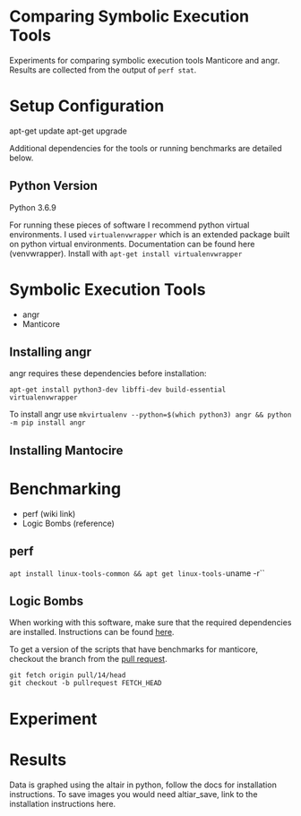 # Comparing Symbolic Execution Tools
Experiments for comparing symbolic execution tools Manticore and angr. Results are collected from the output of `perf stat`.

# Setup Configuration
apt-get update
apt-get upgrade

Additional dependencies for the tools or running benchmarks are detailed below.

## Python Version
Python 3.6.9

For running these pieces of software I recommend python virtual environments. I used `virtualenvwrapper` which is an extended package built on python virtual environments. Documentation can be found here (venvwrapper). Install with `apt-get install virtualenvwrapper`

# Symbolic Execution Tools
* angr
* Manticore

## Installing angr
angr requires these dependencies before installation:
```
apt-get install python3-dev libffi-dev build-essential virtualenvwrapper
```
To install angr use `mkvirtualenv --python=$(which python3) angr && python -m pip install angr`

## Installing Mantocire

# Benchmarking
* perf (wiki link)
* Logic Bombs (reference)

## perf
`apt install linux-tools-common && apt get linux-tools-`uname -r``

## Logic Bombs
When working with this software, make sure that the required dependencies are installed. Instructions can be found [here](https://github.com/hxuhack/logic_bombs#dependencies). 

To get a version of the scripts that have benchmarks for manticore, checkout the branch from the [pull request](https://github.com/hxuhack/logic_bombs/pull/14).
```
git fetch origin pull/14/head
git checkout -b pullrequest FETCH_HEAD
```

# Experiment
# Results
Data is graphed using the altair in python, follow the docs for installation instructions. To save images you would need altiar_save, link to the installation instructions here.

